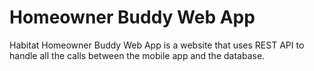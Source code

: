 # Homeowner Buddy Web App

Habitat Homeowner Buddy Web App is a website that uses REST API to handle all the calls between the mobile app and the database.
